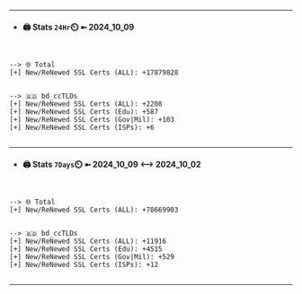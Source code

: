 

---
- #### 🖨️ **Stats** `24Hr`⏲️ ➼ 2024_10_09
```console


--> 🌐 Total
[+] New/ReNewed SSL Certs (ALL): +17879828


--> 🇧🇩 bd_ccTLDs
[+] New/ReNewed SSL Certs (ALL): +2208
[+] New/ReNewed SSL Certs (Edu): +587
[+] New/ReNewed SSL Certs (Gov|Mil): +103
[+] New/ReNewed SSL Certs (ISPs): +6


```

---
- #### 🖨️ **Stats** `7Days`⏲️ ➼ 2024_10_09 <--> 2024_10_02
```console


--> 🌐 Total
[+] New/ReNewed SSL Certs (ALL): +78669903


--> 🇧🇩 bd_ccTLDs
[+] New/ReNewed SSL Certs (ALL): +11916
[+] New/ReNewed SSL Certs (Edu): +4515
[+] New/ReNewed SSL Certs (Gov|Mil): +529
[+] New/ReNewed SSL Certs (ISPs): +12


```

---

